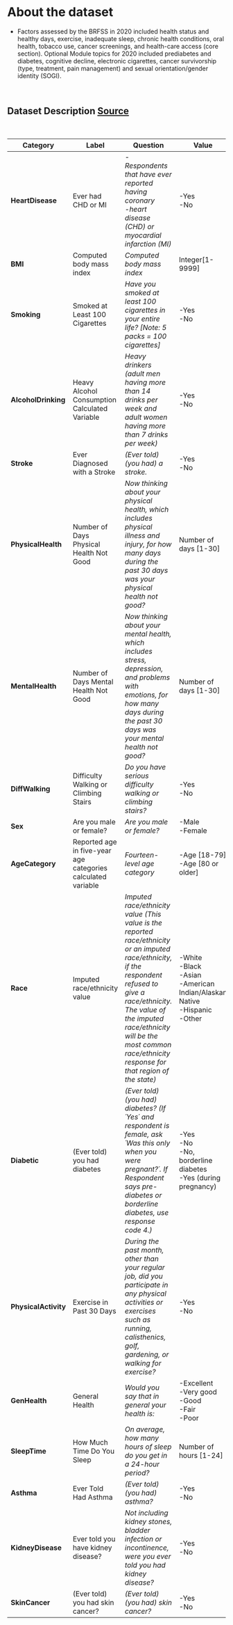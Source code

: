 # <b>About the dataset</b> 
- Factors assessed by the BRFSS in 2020 included health status and healthy days, exercise, inadequate sleep, chronic health conditions, oral health, tobacco use, cancer screenings, and health-care access (core section). Optional Module topics for 2020 included prediabetes and diabetes, cognitive decline, electronic cigarettes, cancer survivorship (type, treatment, pain management) and sexual orientation/gender identity (SOGI).

</br>

## Dataset Description [Source](https://www.cdc.gov/brfss/annual_data/2020/pdf/codebook20_llcp-v2-508.pdf)

<br>

|Category|Label|Question|Value| 
|-|-|-|-|
|<b>HeartDisease</b>|Ever had CHD or MI| <i>-Respondents that have ever reported having coronary <br> -heart disease (CHD) or myocardial infarction (MI)</i>|-Yes<br>-No|
|<b>BMI</b>|Computed body mass index|<i>Computed body mass index</i>|Integer[1-9999]
|<b>Smoking</b>|Smoked at Least 100 Cigarettes|<i>Have you smoked at least 100 cigarettes in your entire life? [Note: 5 packs = 100 cigarettes]</i>|-Yes<br>-No|
|<b>AlcoholDrinking</b>|Heavy Alcohol Consumption Calculated Variable|<i>Heavy drinkers (adult men having more than 14 drinks per week and adult women having more than 7 drinks per week)</i>|-Yes<br>-No|
|<b>Stroke</b>|Ever Diagnosed with a Stroke|<i>(Ever told) (you had) a stroke.</i>|-Yes<br>-No|
|<b>PhysicalHealth</b>|Number of Days Physical Health Not Good|<i>Now thinking about your physical health, which includes physical illness and injury, for how many days during the past 30 days was your physical health not good?</i>|Number of days [1-30]|
|<b>MentalHealth</b>|Number of Days Mental Health Not Good|<i>Now thinking about your mental health, which includes stress, depression, and problems with emotions, for how many days during the past 30 days was your mental health not good?</i>|Number of days [1-30]|
|<b>DiffWalking</b>|Difficulty Walking or Climbing Stairs|<i>Do you have serious difficulty walking or climbing stairs?</i>|-Yes<br>-No|
|<b>Sex</b>|Are you male or female?|<i>Are you male or female?</i>|-Male<br>-Female|
|<b>AgeCategory</b>|Reported age in five-year age categories calculated variable|<i>Fourteen-level age category</i>|-Age [18-79]<br>-Age [80 or older]|
|<b>Race</b>|Imputed race/ethnicity value|<i>Imputed race/ethnicity value (This value is the reported race/ethnicity or an imputed race/ethnicity, if the respondent refused to give a race/ethnicity. The value of the imputed race/ethnicity will be the most common race/ethnicity response for that region of the state)</i>|-White<br>-Black<br>-Asian<br>-American Indian/Alaskan Native<br>-Hispanic<br>-Other|
|<b>Diabetic</b>|(Ever told) you had diabetes|<i>(Ever told) (you had) diabetes? (If ´Yes´ and respondent is female, ask ´Was this only when you were pregnant?´. If Respondent says pre-diabetes or borderline diabetes, use response code 4.)</i>|-Yes<br>-No<br>-No, borderline diabetes<br>-Yes (during pregnancy)|
|<b>PhysicalActivity</b>|Exercise in Past 30 Days|<i>During the past month, other than your regular job, did you participate in any physical activities or exercises such as running, calisthenics, golf, gardening, or walking for exercise?</i>|-Yes<br>-No|
|<b>GenHealth</b>|General Health|<i>Would you say that in general your health is:</i>|-Excellent<br>-Very good<br>-Good<br>-Fair<br>-Poor|
|<b>SleepTime</b>|How Much Time Do You Sleep|<i>On average, how many hours of sleep do you get in a 24-hour period?</i>|Number of hours [1-24]|
|<b>Asthma</b>|Ever Told Had Asthma|<i>(Ever told) (you had) asthma?</i>|-Yes<br>-No|
|<b>KidneyDisease</b>|Ever told you have kidney disease?|<i>Not including kidney stones, bladder infection or incontinence, were you ever told you had kidney disease?</i>|-Yes<br>-No|
|<b>SkinCancer</b>|(Ever told) you had skin cancer?|<i>(Ever told) (you had) skin cancer?</i>|-Yes<br>-No|

